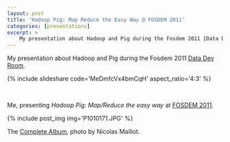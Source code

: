 ```yaml
---
layout: post
title: 'Hadoop Pig: Map Reduce the Easy Way @ FOSDEM 2011'
categories: [presentations]
excerpt: >
    My presentation about Hadoop and Pig during the Fosdem 2011 [Data Dev Room](https://archive.fosdem.org/2011/schedule/track/data_analytics_devroom.html).
---
```


My presentation about Hadoop and Pig during the Fosdem 2011 [Data Dev Room](https://archive.fosdem.org/2011/schedule/track/data_analytics_devroom.html).

{% include slideshare code='MeDmfcVx4bmCqH' aspect_ratio='4:3' %}

<br/>

Me, presenting <em>Hadoop Pig: Map/Reduce the easy way</em> at [FOSDEM 2011](https://archive.fosdem.org/2011/).

{% include post_img img='P1010171.JPG' %}



The [Complete Album](https://get.google.com/albumarchive/100580980502703658914/album/AF1QipOLpomWVKWaMv28zP5va2eFJuRODtlaQXwBbw8Q/AF1QipOEmt7K2cU-b0VBxCLx8geeY1_McrC_obY9RIZJ?source=pwa#5571422454973845794), photo by Nicolas Maillot.